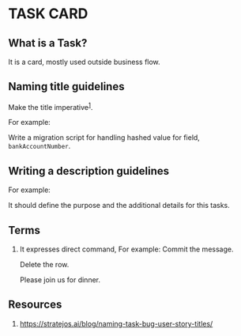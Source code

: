 # TASK CARD

## What is a Task?
It is a card, mostly used outside business flow.

## Naming title guidelines
Make the title imperative<sup>[1](https://github.com/HighOutputVentures/engineering-playbook/blob/main/agile-development/03-card-management/02_TASK_CARD.md#terms)</sup>.

For example:

Write a migration script for handling hashed value for field, `bankAccountNumber`.

## Writing a description guidelines
For example:

It should define the purpose and the additional details for this tasks.

## Terms
1. It expresses direct command, For example:
    Commit the message.

    Delete the row.

    Please join us for dinner.

## Resources
1. https://stratejos.ai/blog/naming-task-bug-user-story-titles/